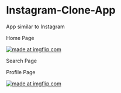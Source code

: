 # Instagram-Clone-App
App similar to Instagram

Home Page

<a href="https://imgflip.com/gif/3exvqw"><img src="https://i.imgflip.com/3exvqw.gif" title="made at imgflip.com"/></a>

Search Page


Profile Page

<a href="https://imgflip.com/gif/3exxki"><img src="https://i.imgflip.com/3exxki.gif" title="made at imgflip.com"/></a>
